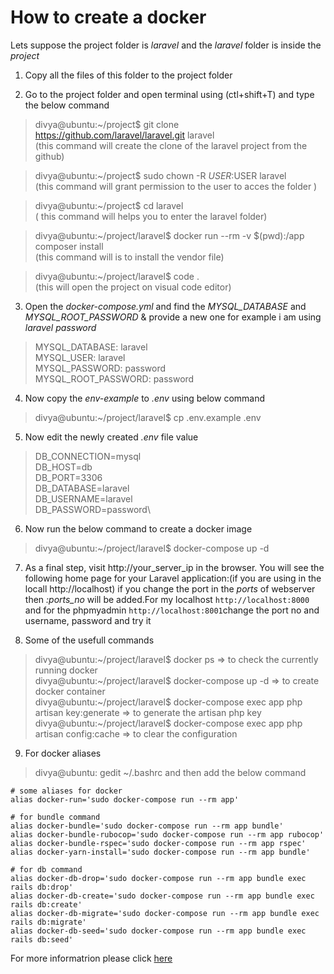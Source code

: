 # How to create a docker

Lets suppose the project folder is *laravel* and the *laravel* folder is inside the *project*

1. Copy all the files of this folder to the project folder

2. Go to the project folder and open terminal using (ctl+shift+T) and type the below command
 > divya@ubuntu:~/project$ git clone https://github.com/laravel/laravel.git laravel\
  (this command will create the clone of the laravel project from the github)

 > divya@ubuntu:~/project$ sudo chown -R $USER:$USER laravel\
 (this command will grant permission to the user to acces the folder )

 > divya@ubuntu:~/project$ cd laravel\
 ( this command will helps you to enter the laravel folder)

 > divya@ubuntu:~/project/laravel$ docker run --rm -v $(pwd):/app composer install\
 (this command will is to install the vendor file)  

 > divya@ubuntu:~/project/laravel$  code .\
 (this will open the project on visual code editor)

3. Open the *docker-compose.yml* and find the *MYSQL_DATABASE* and *MYSQL_ROOT_PASSWORD* & provide a new one for example i am using *laravel* *password*

 > MYSQL_DATABASE: laravel\
 > MYSQL_USER: laravel\
 > MYSQL_PASSWORD: password\
 > MYSQL_ROOT_PASSWORD: password

4. Now copy the *env-example* to *.env* using below command
 > divya@ubuntu:~/project/laravel$ cp .env.example .env

5. Now edit the newly created *.env* file value
> DB_CONNECTION=mysql\
> DB_HOST=db\
> DB_PORT=3306\
> DB_DATABASE=laravel\
> DB_USERNAME=laravel\
> DB_PASSWORD=password\

6. Now run the below command to create a docker image
 > divya@ubuntu:~/project/laravel$ docker-compose up -d

7. As a final step, visit http://your_server_ip in the browser. You will see the following home page for your Laravel application:(if you are using in the locall http://localhost) if you change the port in the *ports* of webserver then  *:ports_no*  will be added.For my localhost `http://localhost:8000` and for the phpmyadmin `http://localhost:8001`change the port no and username, password and try it 

8. Some of the usefull commands
 > divya@ubuntu:\~/project/laravel$ docker ps => to check the currently running docker\
 > divya@ubuntu:\~/project/laravel$ docker-compose up -d => to create docker container\
 > divya@ubuntu:\~/project/laravel$ docker-compose exec app php artisan key:generate => to generate the artisan php key\
 > divya@ubuntu:\~/project/laravel$ docker-compose exec app php artisan config:cache => to clear the configuration
 
 9. For docker aliases
 > divya@ubuntu: gedit ~/.bashrc
 and then add the below command
 ```
# some aliases for docker
alias docker-run='sudo docker-compose run --rm app'

# for bundle command
alias docker-bundle='sudo docker-compose run --rm app bundle'
alias docker-bundle-rubocop='sudo docker-compose run --rm app rubocop'
alias docker-bundle-rspec='sudo docker-compose run --rm app rspec'
alias docker-yarn-install='sudo docker-compose run --rm app bundle'

# for db command
alias docker-db-drop='sudo docker-compose run --rm app bundle exec rails db:drop'
alias docker-db-create='sudo docker-compose run --rm app bundle exec rails db:create'
alias docker-db-migrate='sudo docker-compose run --rm app bundle exec rails db:migrate'
alias docker-db-seed='sudo docker-compose run --rm app bundle exec rails db:seed'
 ```


For more informatrion please click [here](https://www.digitalocean.com/community/tutorials/how-to-set-up-laravel-nginx-and-mysql-with-docker-compose)
